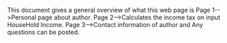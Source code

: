 This document gives a general overview of what this web page is
Page 1-->Personal page about author.
Page 2-->Calculates the income tax on input HouseHold Income.
Page 3-->Contact information of author and Any questions can be posted.
